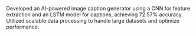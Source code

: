Developed an AI-powered image caption generator using a CNN for feature extraction and an LSTM model for
captions, achieving 72.57% accuracy. Utilized scalable data processing to handle large datasets and optimize
performance.
